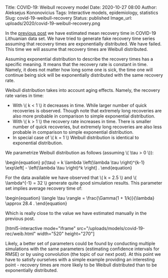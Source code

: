 Title: COVID-19: Weibull recovery model
Date: 2020-10-27 08:00
Author: Aleksejus Kononovicius
Tags: Interactive models, epidemiology, statistics
Slug: covid-19-weibull-recovery
Status: published
Image_url: uploads/2020/covid-19-weibull-recovery.png

In the [previous post]({filename}/articles/2020/covid-19-recovery-rate.md) we
have estimated mean recovery time in COVID-19 Lithuanian data set. We have
tried to generate fake recovery time series assuming that recovery times are
exponentially distributed. We have failed. This time we will assume that
recovery times are Weibull distributed.<!--more-->

Assuming exponential distribution to describe the recovery times has a specific
meaning. It means that the recovery rate is constant in time. Namely, it does
not matter how long some one is sick, the time one will continue being sick
will be exponentially distributed with the same recovery rate.

Weibull distribution takes into account aging effects. Namely, the recovery
rate varies in time:

* With \\\( k < 1 \\\) it decreases in time. While larger number of quick
recoveries is observed. Though note that extremely long recoveries are also
more probable in comparison to simple exponential distribution.
* With \\\( k > 1 \\\) the recovery rate increases in time. There is smaller
number of quick recoveries, but extremely long recoveries are also less
probable in comparison to simple exponential distribution.
* In special case of \\\( k = 1 \\\) Weibull distribution is identical to
exponential distribution.

We parametrize Weibull distribution as follows (assuming \\\( \tau > 0 \\\)):

\begin{equation}
    p(\tau) = k \lambda \left(\lambda \tau \right)^{k-1}
        \exp\left[ - \left(\lambda \tau \right)^k \right] .
\end{equation}

For the data available we have observed that \\\( k = 2.5 \\\) and 
\\\( \lambda^{-1} = 32 \\\) generate quite good simulation results. This
parameter set implies average recovery time of:

\begin{equation}
    \langle \tau \rangle = \frac{\Gamma(1 + 1/k)}{\lambda} \approx 28.4 .
\end{equation}

Which is really close to the value we have estimated manually in the previous
post.

[html5-interactive mode="iframe"
src="/uploads/models/covid-19-rec/weib.html" width="520" height="270"]

Likely, a better set of parameters could be found by conducting multiple
simulations with the same parameters (estimating confidence intervals for
RMSE) or by using convolution (the topic of our next post). At this point we
have to satisfy ourselves with a simple example providing an interesting point -
recovery times are more likely to be Weibull distributed than to be
exponentially distributed.
